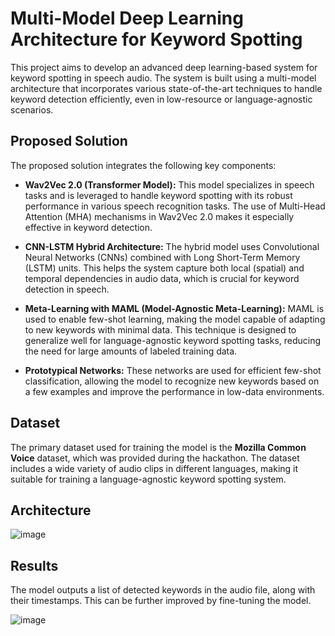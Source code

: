# Multi-Model Deep Learning Architecture for Keyword Spotting

This project aims to develop an advanced deep learning-based system for keyword spotting in speech audio. The system is built using a multi-model architecture that incorporates various state-of-the-art techniques to handle keyword detection efficiently, even in low-resource or language-agnostic scenarios.

## Proposed Solution

The proposed solution integrates the following key components:

- **Wav2Vec 2.0 (Transformer Model):** This model specializes in speech tasks and is leveraged to handle keyword spotting with its robust performance in various speech recognition tasks. The use of Multi-Head Attention (MHA) mechanisms in Wav2Vec 2.0 makes it especially effective in keyword detection.
  
- **CNN-LSTM Hybrid Architecture:** The hybrid model uses Convolutional Neural Networks (CNNs) combined with Long Short-Term Memory (LSTM) units. This helps the system capture both local (spatial) and temporal dependencies in audio data, which is crucial for keyword detection in speech.

- **Meta-Learning with MAML (Model-Agnostic Meta-Learning):** MAML is used to enable few-shot learning, making the model capable of adapting to new keywords with minimal data. This technique is designed to generalize well for language-agnostic keyword spotting tasks, reducing the need for large amounts of labeled training data.

- **Prototypical Networks:** These networks are used for efficient few-shot classification, allowing the model to recognize new keywords based on a few examples and improve the performance in low-data environments.

## Dataset

The primary dataset used for training the model is the **Mozilla Common Voice** dataset, which was provided during the hackathon. The dataset includes a wide variety of audio clips in different languages, making it suitable for training a language-agnostic keyword spotting system.

## Architecture

![image](https://github.com/user-attachments/assets/5410ae4c-18c4-4408-91d6-616cbea22539)

## Results

The model outputs a list of detected keywords in the audio file, along with their timestamps. This can be further improved by fine-tuning the model.

![image](https://github.com/user-attachments/assets/a214b037-f6d6-47ea-ac64-a8326880636f)

